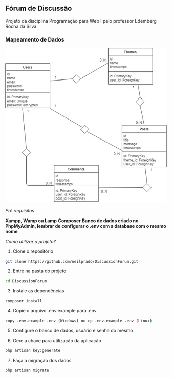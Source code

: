 ## Fórum de Discussão ##

Projeto da disciplina Programação para Web I pelo professor Edemberg Rocha da Silva 

### Mapeamento de Dados ###
![Mapeamento de Dados](https://github.com/neilprado/DiscussionForum/blob/master/mapeamento.jpg)

*Pré requisitos*

**Xampp, Wamp ou Lamp**
**Composer**
**Banco de dados criado no PhpMyAdmin, lembrar de configurar o .env com a database com o mesmo nome**

*Como utilizar o projeto?*

1. Clone o repositório
```sh
git clone https://github.com/neilprado/DiscussionForum.git
```

2. Entre na pasta do projeto
```sh
cd DiscussionForum
```

3. Instale as dependências
```sh
composer install
```

4. Copie o arquivo .env.example para .env
```sh
copy .env.example .env (Windows) ou cp .env.example .env (Linux)
```

5. Configure o banco de dados, usuário e senha do mesmo

6. Gere a chave para utilização da aplicação
```sh
php artisan key:generate
```

7. Faça a migração dos dados
```sh
php artisan migrate
```